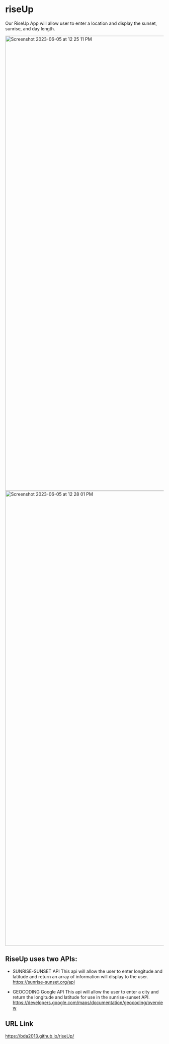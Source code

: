 # riseUp

Our RiseUp App will allow user to enter a location and display the sunset, sunrise, and day length.

<img width="1440" alt="Screenshot 2023-06-05 at 12 25 11 PM" src="https://github.com/BDA2013/riseUp/assets/129307670/c9d64cd7-17e9-470b-8630-ec8acb13092f">

<img width="1440" alt="Screenshot 2023-06-05 at 12 28 01 PM" src="https://github.com/BDA2013/riseUp/assets/129307670/bcb28284-7b47-4adf-9467-151332e399a6">


## RiseUp uses two APIs:
* SUNRISE-SUNSET API 
This api will allow the user to enter longitude and latitude and return an array of information  will display to the user.<br/>
https://sunrise-sunset.org/api

* GEOCODING Google API 
This api will allow the user to enter a city and return the longitude and latitude for use in the sunrise-sunset API.<br/>
https://developers.google.com/maps/documentation/geocoding/overview

## URL Link
https://bda2013.github.io/riseUp/
